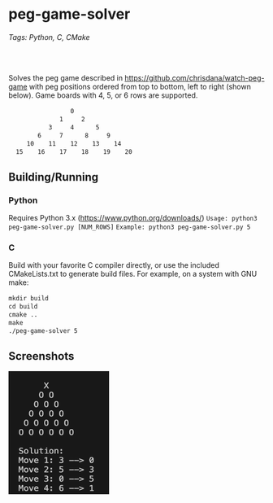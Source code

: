 # peg-game-solver

###### Tags: Python, C, CMake
<br>

Solves the peg game described in https://github.com/chrisdana/watch-peg-game
with peg positions ordered from top to bottom, left to right (shown below).
Game boards with 4, 5, or 6 rows are supported.

```
                 0
              1     2
           3     4      5
        6     7      8     9
     10    11    12    13    14
  15    16    17    18    19    20
```

## Building/Running

### Python

Requires Python 3.x (https://www.python.org/downloads/)
`Usage: python3 peg-game-solver.py [NUM_ROWS]`
`Example: python3 peg-game-solver.py 5`

### C

Build with your favorite C compiler directly, or use the included CMakeLists.txt to generate build files.  For example, on a system with GNU make:
```
mkdir build
cd build
cmake ..
make
./peg-game-solver 5
```

## Screenshots

<img src="readme_images/screen1.png" width="198" height="242"> 
